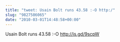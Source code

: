 ```yaml
---
title: "tweet: Usain Bolt runs 43.58 :-O http:/"
slug: "9827586065"
date: "2010-03-01T14:48:58+00:00"
---
```

Usain Bolt runs 43.58 :-O http://is.gd/9scpW